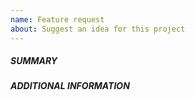 ```yaml
---
name: Feature request
about: Suggest an idea for this project
---
```


##### SUMMARY
<!--- Describe the new feature/improvement briefly below -->

##### ADDITIONAL INFORMATION
<!--- Describe how the feature would be used, why it is needed and what it would solve -->

<!--- Paste example role between quotes below -->
```yaml

```

<!--- HINT: You can also paste gist.github.com links for larger files -->
